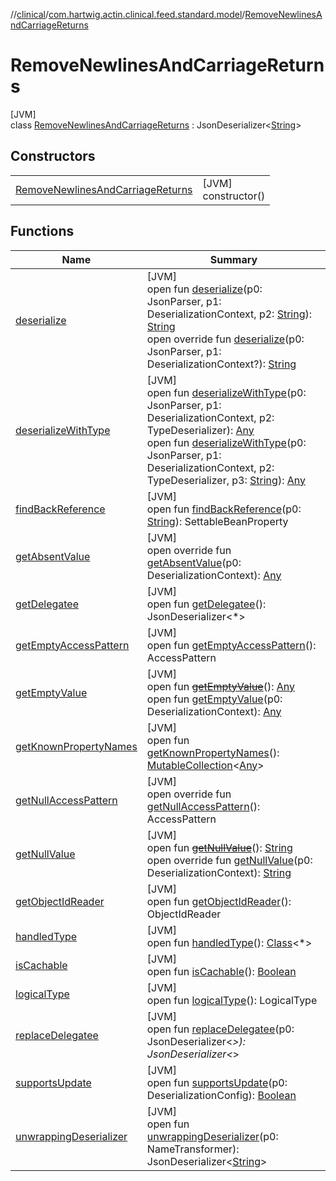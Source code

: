 //[clinical](../../../index.md)/[com.hartwig.actin.clinical.feed.standard.model](../index.md)/[RemoveNewlinesAndCarriageReturns](index.md)

# RemoveNewlinesAndCarriageReturns

[JVM]\
class [RemoveNewlinesAndCarriageReturns](index.md) : JsonDeserializer&lt;[String](https://kotlinlang.org/api/latest/jvm/stdlib/kotlin/-string/index.html)&gt;

## Constructors

| | |
|---|---|
| [RemoveNewlinesAndCarriageReturns](-remove-newlines-and-carriage-returns.md) | [JVM]<br>constructor() |

## Functions

| Name | Summary |
|---|---|
| [deserialize](index.md#-1701658741%2FFunctions%2F1757943785) | [JVM]<br>open fun [deserialize](index.md#-1701658741%2FFunctions%2F1757943785)(p0: JsonParser, p1: DeserializationContext, p2: [String](https://kotlinlang.org/api/latest/jvm/stdlib/kotlin/-string/index.html)): [String](https://kotlinlang.org/api/latest/jvm/stdlib/kotlin/-string/index.html)<br>open override fun [deserialize](deserialize.md)(p0: JsonParser, p1: DeserializationContext?): [String](https://kotlinlang.org/api/latest/jvm/stdlib/kotlin/-string/index.html) |
| [deserializeWithType](index.md#303597567%2FFunctions%2F1757943785) | [JVM]<br>open fun [deserializeWithType](index.md#303597567%2FFunctions%2F1757943785)(p0: JsonParser, p1: DeserializationContext, p2: TypeDeserializer): [Any](https://kotlinlang.org/api/latest/jvm/stdlib/kotlin/-any/index.html)<br>open fun [deserializeWithType](index.md#1334083236%2FFunctions%2F1757943785)(p0: JsonParser, p1: DeserializationContext, p2: TypeDeserializer, p3: [String](https://kotlinlang.org/api/latest/jvm/stdlib/kotlin/-string/index.html)): [Any](https://kotlinlang.org/api/latest/jvm/stdlib/kotlin/-any/index.html) |
| [findBackReference](index.md#1438700766%2FFunctions%2F1757943785) | [JVM]<br>open fun [findBackReference](index.md#1438700766%2FFunctions%2F1757943785)(p0: [String](https://kotlinlang.org/api/latest/jvm/stdlib/kotlin/-string/index.html)): SettableBeanProperty |
| [getAbsentValue](index.md#-390729380%2FFunctions%2F1757943785) | [JVM]<br>open override fun [getAbsentValue](index.md#-390729380%2FFunctions%2F1757943785)(p0: DeserializationContext): [Any](https://kotlinlang.org/api/latest/jvm/stdlib/kotlin/-any/index.html) |
| [getDelegatee](index.md#-1050556161%2FFunctions%2F1757943785) | [JVM]<br>open fun [getDelegatee](index.md#-1050556161%2FFunctions%2F1757943785)(): JsonDeserializer&lt;*&gt; |
| [getEmptyAccessPattern](index.md#2004370652%2FFunctions%2F1757943785) | [JVM]<br>open fun [getEmptyAccessPattern](index.md#2004370652%2FFunctions%2F1757943785)(): AccessPattern |
| [getEmptyValue](index.md#2066120599%2FFunctions%2F1757943785) | [JVM]<br>open fun [~~getEmptyValue~~](index.md#2066120599%2FFunctions%2F1757943785)(): [Any](https://kotlinlang.org/api/latest/jvm/stdlib/kotlin/-any/index.html)<br>open fun [getEmptyValue](index.md#-1621668596%2FFunctions%2F1757943785)(p0: DeserializationContext): [Any](https://kotlinlang.org/api/latest/jvm/stdlib/kotlin/-any/index.html) |
| [getKnownPropertyNames](index.md#808020811%2FFunctions%2F1757943785) | [JVM]<br>open fun [getKnownPropertyNames](index.md#808020811%2FFunctions%2F1757943785)(): [MutableCollection](https://kotlinlang.org/api/latest/jvm/stdlib/kotlin.collections/-mutable-collection/index.html)&lt;[Any](https://kotlinlang.org/api/latest/jvm/stdlib/kotlin/-any/index.html)&gt; |
| [getNullAccessPattern](index.md#-96796966%2FFunctions%2F1757943785) | [JVM]<br>open override fun [getNullAccessPattern](index.md#-96796966%2FFunctions%2F1757943785)(): AccessPattern |
| [getNullValue](index.md#-1752557675%2FFunctions%2F1757943785) | [JVM]<br>open fun [~~getNullValue~~](index.md#-1752557675%2FFunctions%2F1757943785)(): [String](https://kotlinlang.org/api/latest/jvm/stdlib/kotlin/-string/index.html)<br>open override fun [getNullValue](index.md#432781262%2FFunctions%2F1757943785)(p0: DeserializationContext): [String](https://kotlinlang.org/api/latest/jvm/stdlib/kotlin/-string/index.html) |
| [getObjectIdReader](index.md#911426750%2FFunctions%2F1757943785) | [JVM]<br>open fun [getObjectIdReader](index.md#911426750%2FFunctions%2F1757943785)(): ObjectIdReader |
| [handledType](index.md#1063755675%2FFunctions%2F1757943785) | [JVM]<br>open fun [handledType](index.md#1063755675%2FFunctions%2F1757943785)(): [Class](https://docs.oracle.com/javase/8/docs/api/java/lang/Class.html)&lt;*&gt; |
| [isCachable](index.md#1654902530%2FFunctions%2F1757943785) | [JVM]<br>open fun [isCachable](index.md#1654902530%2FFunctions%2F1757943785)(): [Boolean](https://kotlinlang.org/api/latest/jvm/stdlib/kotlin/-boolean/index.html) |
| [logicalType](index.md#1638353390%2FFunctions%2F1757943785) | [JVM]<br>open fun [logicalType](index.md#1638353390%2FFunctions%2F1757943785)(): LogicalType |
| [replaceDelegatee](index.md#79105129%2FFunctions%2F1757943785) | [JVM]<br>open fun [replaceDelegatee](index.md#79105129%2FFunctions%2F1757943785)(p0: JsonDeserializer&lt;*&gt;): JsonDeserializer&lt;*&gt; |
| [supportsUpdate](index.md#336340330%2FFunctions%2F1757943785) | [JVM]<br>open fun [supportsUpdate](index.md#336340330%2FFunctions%2F1757943785)(p0: DeserializationConfig): [Boolean](https://kotlinlang.org/api/latest/jvm/stdlib/kotlin/-boolean/index.html) |
| [unwrappingDeserializer](index.md#-1815728544%2FFunctions%2F1757943785) | [JVM]<br>open fun [unwrappingDeserializer](index.md#-1815728544%2FFunctions%2F1757943785)(p0: NameTransformer): JsonDeserializer&lt;[String](https://kotlinlang.org/api/latest/jvm/stdlib/kotlin/-string/index.html)&gt; |
